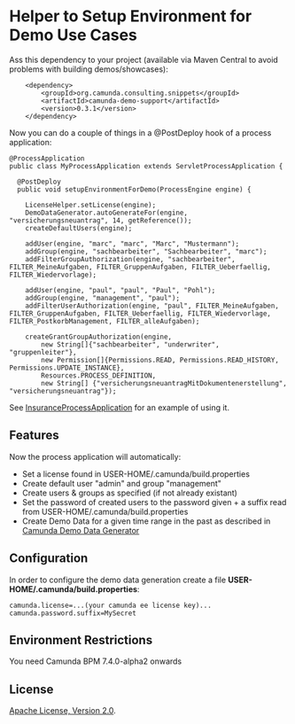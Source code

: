 Helper to Setup Environment for Demo Use Cases
=========================

Ass this dependency to your project (available via Maven Central to avoid problems with building demos/showcases):

```
    <dependency>
        <groupId>org.camunda.consulting.snippets</groupId>
        <artifactId>camunda-demo-support</artifactId>
        <version>0.3.1</version>    
    </dependency>
```

Now you can do a couple of things in a @PostDeploy hook of a process application:

```
@ProcessApplication
public class MyProcessApplication extends ServletProcessApplication {

  @PostDeploy
  public void setupEnvironmentForDemo(ProcessEngine engine) {

    LicenseHelper.setLicense(engine);
    DemoDataGenerator.autoGenerateFor(engine, "versicherungsneuantrag", 14, getReference());
    createDefaultUsers(engine);
    
    addUser(engine, "marc", "marc", "Marc", "Mustermann");
    addGroup(engine, "sachbearbeiter", "Sachbearbeiter", "marc");
    addFilterGroupAuthorization(engine, "sachbearbeiter", FILTER_MeineAufgaben, FILTER_GruppenAufgaben, FILTER_Ueberfaellig, FILTER_Wiedervorlage);

    addUser(engine, "paul", "paul", "Paul", "Pohl");
    addGroup(engine, "management", "paul");
    addFilterUserAuthorization(engine, "paul", FILTER_MeineAufgaben, FILTER_GruppenAufgaben, FILTER_Ueberfaellig, FILTER_Wiedervorlage, FILTER_PostkorbManagement, FILTER_alleAufgaben);
    
    createGrantGroupAuthorization(engine, 
        new String[]{"sachbearbeiter", "underwriter", "gruppenleiter"},
        new Permission[]{Permissions.READ, Permissions.READ_HISTORY, Permissions.UPDATE_INSTANCE},
        Resources.PROCESS_DEFINITION,
        new String[] {"versicherungsneuantragMitDokumentenerstellung", "versicherungsneuantrag"});
```

See [InsuranceProcessApplication](https://github.com/camunda/camunda-consulting/blob/master/showcases/en/insurance-application/process-application/src/main/java/com/camunda/demo/insuranceapplication/InsuranceProcessApplication.java) for an example of using it.

Features
-------------
Now the process application will automatically:

* Set a license found in USER-HOME/.camunda/build.properties
* Create default user "admin" and group "management"
* Create users & groups as specified (if not already existant)
* Set the password of created users to the password given + a suffix read from USER-HOME/.camunda/build.properties
* Create Demo Data for a given time range in the past as described in [Camunda Demo Data Generator](https://github.com/camunda/camunda-consulting/tree/master/snippets/camunda-demo-data-generator)

Configuration
---------------
In order to configure the demo data generation create a file **USER-HOME/.camunda/build.properties**:

```
camunda.license=...(your camunda ee license key)...
camunda.password.suffix=MySecret
```


Environment Restrictions
------------------------

You need Camunda BPM 7.4.0-alpha2 onwards


License
-------

[Apache License, Version 2.0](http://www.apache.org/licenses/LICENSE-2.0).

